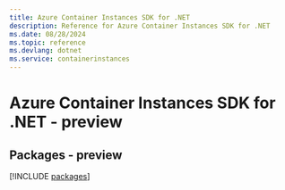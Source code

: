 ```yaml
---
title: Azure Container Instances SDK for .NET
description: Reference for Azure Container Instances SDK for .NET
ms.date: 08/28/2024
ms.topic: reference
ms.devlang: dotnet
ms.service: containerinstances
---
```

# Azure Container Instances SDK for .NET - preview
## Packages - preview
[!INCLUDE [packages](container-instances-index.md)]